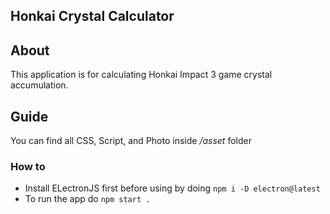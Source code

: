 ## Honkai Crystal Calculator
## About
This application is for calculating Honkai Impact 3 game crystal accumulation.

## Guide
You can find all CSS, Script, and Photo inside */asset* folder

### How to
- Install ELectronJS first before using by doing ```npm i -D electron@latest```
- To run the app do ```npm start .```
